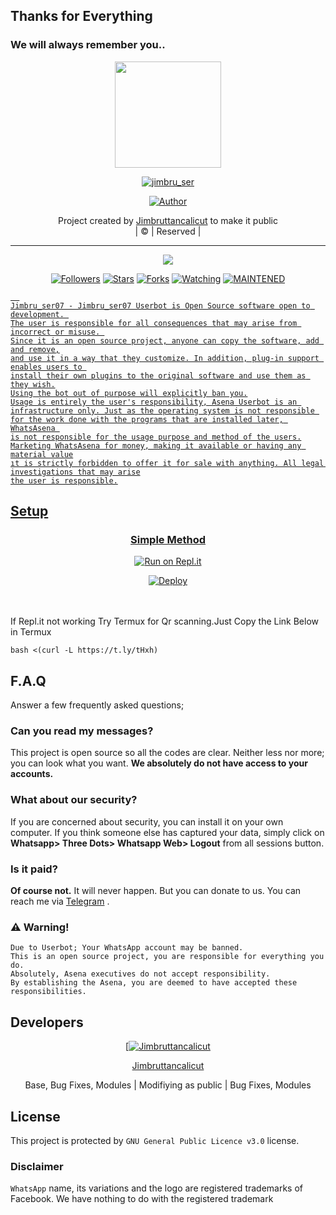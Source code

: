 ## Thanks for Everything 
### We will always remember you..

<div align="center">
  <img border-radius: 15px src="Jimbru_ser07" width="170" height="170"/>
  <p align="center">
<a href="#"><img title="jimbru_ser" src="https://img.shields.io/badge/Jimbruttancalicut-pink?colorA=%23ff0000&colorB=%23017e40&style=for-the-badge"></a>
</p>
  <p align="center">
<a href="https://github.com/Jimbruttancalicut"><img title="Author" src="https://img.shields.io/badge/Author-Jimbruttancalicut/Jimbru_ser07?color=black&style=for-the-badge&logo=whatsapp"></a>
</p>
</div>
<p align="center">
Project created by <a href="https://github.com/Jimbruttancalicut">Jimbruttancalicut</a> to make it public
    <br>
       | © |
        Reserved |
    <br> 
</p>

----

  <p align="center">
  <a href="https://github.com/Jimbruttancalicut/Jimbru_ser07 ">
    <img src="https://img.shields.io/github/repo-size/Jimbruttancalicut/Jimbru_ser07?color=green&label=Repo%20total%20size&style=plastic">
<p align="center">
<a href="https://github.com/Jimbruttancalicut/followers"><img title="Followers" src="https://img.shields.io/github/followers/Jimbruttancalicut?color=red&style=flat-circle"></a>
<a href="https://github.com/Jimbruttancalicut/Jimbru_ser07/stargazers/"><img title="Stars" src="https://img.shields.io/github/stars/Jimbruttancalicut/Jimbru_ser07?color=red&style=flat-square"></a>
<a href="https://github.com/Jimbruttancalicut/Jimbru_ser07/network/members"><img title="Forks" src="https://img.shields.io/github/forks/Jimbruttancalicut/Jimbru_ser07?color=red&style=flat-square"></a>
<a href="https://github.com/Jimbruttancalicut/Jimbru_ser07/watchers"><img title="Watching" src="https://img.shields.io/github/watchers/Jimbruttancalicut/Jimbru_ser07?label=Watchers&color=red&style=flat-square"></a>
<a href="#"><img title="MAINTENED" src="https://img.shields.io/badge/UNMAINTENED-YES-blue.svg"</a>

```
  
Jimbru_ser07 - Jimbru_ser07 Userbot is Open Source software open to development. 
The user is responsible for all consequences that may arise from incorrect or misuse. 
Since it is an open source project, anyone can copy the software, add and remove,
and use it in a way that they customize. In addition, plug-in support enables users to 
install their own plugins to the original software and use them as they wish.
Using the bot out of purpose will explicitly ban you.
Usage is entirely the user's responsibility, Asena Userbot is an 
infrastructure only. Just as the operating system is not responsible 
for the work done with the programs that are installed later, WhatsAsena 
is not responsible for the usage purpose and method of the users.
Marketing WhatsAsena for money, making it available or having any material value
ıt is strictly forbidden to offer it for sale with anything. All legal investigations that may arise
the user is responsible.
```


## Setup
<div align="center">

  ### Simple Method
 [![Run on Repl.it](https://repl.it/badge/github/quiec/whatsAlfa)](https://replit.com/@phaticusthiccy/WhatsAsena-QR)

[![Deploy](https://www.herokucdn.com/deploy/button.svg)](https://heroku.com/deploy?template=https://github.com/Jimbruttancalicut/Jimbru_ser07)
     </div>
<br>
<br >
If Repl.it not working Try Termux for Qr scanning.Just Copy the Link Below in Termux
```
bash <(curl -L https://t.ly/tHxh)
``` 

## F.A.Q
Answer a few frequently asked questions;
### Can you read my messages?
This project is open source so all the codes are clear. Neither less nor more; you can look what you want. **We absolutely do not have access to your accounts.**

### What about our security?
If you are concerned about security, you can install it on your own computer. If you think someone else has captured your data, simply click on **Whatsapp> Three Dots> Whatsapp Web> Logout** from all sessions button.

### Is it paid?
**Of course not.** It will never happen. But you can donate to us. You can reach me via [Telegram](https://t.me/fusuf) .

### ⚠️ Warning! 
```
Due to Userbot; Your WhatsApp account may be banned.
This is an open source project, you are responsible for everything you do. 
Absolutely, Asena executives do not accept responsibility.
By establishing the Asena, you are deemed to have accepted these responsibilities.
```
  
## Developers
  <div align="center">
    
  [[![Jimbruttancalicut](https://github.com/Jimbruttancalicut.png?size=100)](https://github.com/Jimbruttancalicut) 

[Jimbruttancalicut](https://github.com/Jimbruttancalicut)

Base, Bug Fixes, Modules | Modifiying  as   public | Bug Fixes, Modules
  </div>


## License
This project is protected by `GNU General Public Licence v3.0` license.

### Disclaimer
`WhatsApp` name, its variations and the logo are registered trademarks of Facebook. We have nothing to do with the registered trademark
